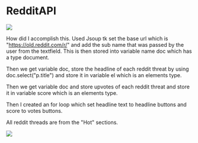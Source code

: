 # RedditAPI

![](redditapiprogram.gif)

How did I accomplish this. Used Jsoup tk set the base url which is "https://old.reddit.com/r/" and add the sub name that was passed by the user from the textfield. This is then stored into variable name doc which has a type document.

Then we get variable doc, store the headline of each reddit threat by using doc.select("p.title") and store it in variable el which is an elements type.

Then we get variable doc and store upvotes of each reddit threat and store it in variable score which is an elements type.

Then I created an for loop which set headline text to headline buttons and score to votes buttons.

All reddit threads are from the "Hot" sections.




![](reddit.gif)
